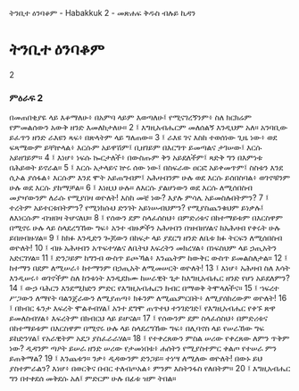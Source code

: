 ﻿
 ትንቢተ ዕንባቆም - Habakkuk 2 - መጽሐፍ ቅዱስ ብሉይ ኪዳን
# ትንቢተ ዕንባቆም
2
### ምዕራፍ 2
በመጠበቂያዬ ላይ እቆማለሁ፥ በአምባ ላይም እወጣለሁ፤ የሚናገረኝንም፥ ስለ ክርክሬም የምመልሰውን አውቅ ዘንድ እመለከታለሁ።
2 ፤ እግዚአብሔርም መለሰልኝ እንዲህም አለ። አንባቢው ይፈጥን ዘንድ ራእዩን ጻፍ፥ በጽላትም ላይ ግለጠው።
3 ፤ ራእዩ ገና እስከ ተወሰነው ጊዜ ነው፥ ወደ ፍጻሜውም ይቸኵላል፥ እርሱም አይዋሽም፤ ቢዘገይም በእርግጥ ይመጣልና ታገሠው፤ እርሱ አይዘገይም።
4 ፤ እነሆ፥ ነፍሱ ኰርታለች፥ በውስጡም ቅን አይደለችም፤ ጻድቅ ግን በእምነቱ በሕይወት ይኖራል።
5 ፤ እርሱ አታላይና ኵሩ ሰው ነው፤ በስፍራው ዐርፎ አይቀመጥም፤ ስስቱን እንደ ሲኦል ያሰፋል፥ እርሱም እንደ ሞት አይጠግብም፤ አሕዛብንም ሁሉ ወደ እርሱ ይሰበስባል፥ ወገኖቹንም ሁሉ ወደ እርሱ ያከማቻል።
6 ፤ እነዚህ ሁሉ። ለእርሱ ያልሆነውን ወደ እርሱ ለሚሰበስብ መያዣውንም ለራሱ የሚያበዛ ወዮለት! እስከ መቼ ነው? እያሉ ምሳሌ አይመስሉበትምን?
7 ፤ ተረትም አይተርቱበትምን? የሚነክሱህ ድንገት አይነሡብህምን? የሚያስጨንቁህም ይነቃሉ፤ ለእነርሱም ብዝበዛ ትሆናለህ።
8 ፤ የሰውን ደም ስላፈሰስህ፥ በምድሪቱና በከተማይቱም በእርስዋም በሚኖሩ ሁሉ ላይ ስላደረግኸው ግፍ፥ አንተ ብዙዎችን አሕዛብን በዝብዘሃልና ከአሕዛብ የቀሩት ሁሉ ይበዘብዙሃል።
9 ፤ ከክፉ እንዲድን ጐጆውን በከፍታ ላይ ያደርግ ዘንድ ለቤቱ ክፉ ትርፍን ለሚሰበስብ ወዮለት!
10 ፤ ብዙ አሕዛብን አጥፍተሃልና ለቤትህ እፍረትን መክረሃል፥ በነፍስህም ላይ ኃጢአትን አድርገሃል።
11 ፤ ድንጋይም ከግንብ ውስጥ ይጮኻል፥ እንጨትም ከውቅር ውስጥ ይመልስለታል።
12 ፤ ከተማን በደም ለሚሠራ፥ ከተማንም በኃጢአት ለሚመሠርት ወዮለት!
13 ፤ እነሆ፥ አሕዛብ ስለ እሳት እንዲሠሩ፥ ወገኖችም ስለ ከንቱነት እንዲደክሙ ከሠራዊት ጌታ ከእግዚአብሔር ዘንድ የሆነ አይደለምን?
14 ፤ ውኃ ባሕርን እንደሚከድን ምድር የእግዚአብሔርን ክብር በማወቅ ትሞላለችና።
15 ፤ ኀፍረተ ሥጋውን ለማየት ባልንጀራውን ለሚያጠጣ፥ ክፉንም ለሚጨምርበት፥ ለሚያሰክረውም ወዮለት!
16 ፤ በክብር ፋንታ እፍረት ሞልቶብሃል፤ አንተ ደግሞ ጠጥተህ ተንገድገድ፤ የእግዚአብሔር የቀኙ ጽዋ ይመለስብሃል፥ እፍረትም በክብርህ ላይ ይሆናል።
17 ፤ የሰውንም ደም ስላፈሰስህ፥ በምድሪቱና በከተማይቱም በእርስዋም በሚኖሩ ሁሉ ላይ ስላደረግኸው ግፍ፥ በሊባኖስ ላይ የሠራኸው ግፍ ይከድንሃል፤ የአራዊትም አደጋ ያስፈራራሃል።
18 ፤ የተቀረጸውን ምስል ሠሪው የቀረጸው ለምን ጥቅም ነው? ዲዳንም ጣዖት ይሠራ ዘንድ ሠሪው የታመነበቱ፥ ሐሰትን የሚያስተምር ቀልጦ የተሠራ ምን ይጠቅማል?
19 ፤ እንጨቱን። ንቃ፥ ዲዳውንም ድንጋይ። ተነሣ ለሚለው ወዮለት! በውኑ ይህ ያስተምራልን? እነሆ፥ በወርቅና በብር ተለብጦአል፥ ምንም እስትንፋስ የለበትም።
20 ፤ እግዚአብሔር ግን በተቀደሰ መቅደሱ አለ፤ ምድርም ሁሉ በፊቱ ዝም ትበል።

